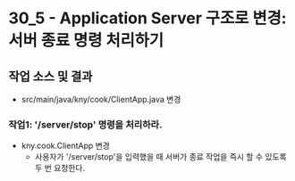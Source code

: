 # 30_5 - Application Server 구조로 변경: 서버 종료 명령 처리하기

## 작업 소스 및 결과

- src/main/java/kny/cook/ClientApp.java 변경


### 작업1: '/server/stop' 명령을 처리하라.

- kny.cook.ClientApp 변경
  - 사용자가 '/server/stop'을 입력했을 때 서버가 종료 작업을 즉시 할 수 있도록 두 번 요청한다.

